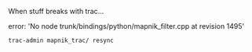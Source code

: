 <!-- Name: MapnikAdmin -->
<!-- Version: 1 -->
<!-- Last-Modified: 2009/12/16 12:44:16 -->
<!-- Author: springmeyer -->
When stuff breaks with trac...


error: 'No node trunk/bindings/python/mapnik_filter.cpp at revision 1495'


    trac-admin mapnik_trac/ resync